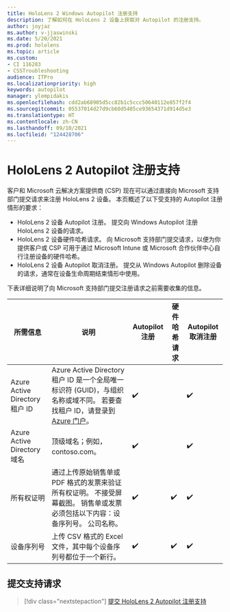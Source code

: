 ```yaml
---
title: HoloLens 2 Windows Autopilot 注册支持
description: 了解如何在 HoloLens 2 设备上获取对 Autopilot 的注册支持。
author: joyjaz
ms.author: v-jjaswinski
ms.date: 5/20/2021
ms.prod: hololens
ms.topic: article
ms.custom:
- CI 116283
- CSSTroubleshooting
audience: ITPro
ms.localizationpriority: high
keywords: autopilot
manager: ylempidakis
ms.openlocfilehash: cdd2ab68905d5cc82b1c5ccc50640112e857f2f4
ms.sourcegitcommit: 05537014d27d9cb60d5485ce93654371d914d5e3
ms.translationtype: HT
ms.contentlocale: zh-CN
ms.lasthandoff: 09/10/2021
ms.locfileid: "124428706"
---
```

# <a name="hololens-2-registration-support-for-autopilot"></a>HoloLens 2 Autopilot 注册支持

客户和 Microsoft 云解决方案提供商 (CSP) 现在可以通过直接向 Microsoft 支持部门提交请求来注册 HoloLens 2 设备。 本页概述了以下受支持的 Autopilot 注册情形的要求：

- HoloLens 2 设备 Autopilot 注册。 提交向 Windows Autopilot 注册 HoloLens 2 设备的请求。
- HoloLens 2 设备硬件哈希请求。 向 Microsoft 支持部门提交请求，以便为你提供客户或 CSP 可用于通过 Microsoft Intune 或 Microsoft 合作伙伴中心自行注册设备的硬件哈希。
- HoloLens 2 设备 Autopilot 取消注册。 提交从 Windows Autopilot 删除设备的请求，通常在设备生命周期结束情形中使用。

下表详细说明了向 Microsoft 支持部门提交注册请求之前需要收集的信息。

| 所需信息 | 说明 | Autopilot 注册  | 硬件哈希请求 | Autopilot 取消注册 |
------------|-------------------------------|--------------------------------------------------|------------------------------|--------------------------------|
|  Azure Active Directory 租户 ID    |    Azure Active Directory 租户 ID 是一个全局唯一标识符 (GUID)，与组织名称或域不同。    若要查找租户 ID，请登录到 [Azure 门户](https://portal.azure.com/#blade/Microsoft_AAD_IAM/ActiveDirectoryMenuBlade/Properties)。    |     ✔️                         |                              |                         ✔️                        |
|  Azure Active Directory 域名    |   顶级域名；例如，contoso.com。    |     ✔️                         |                              |                         ✔️                        |
|  所有权证明    |   通过上传原始销售单或 PDF 格式的发票来验证所有权证明。 不接受屏幕截图。 销售单或发票必须包括以下内容：设备序列号。 公司名称。     |     ✔️                         |              ✔️                |                         ✔️                        |
|  设备序列号    |   上传 CSV 格式的 Excel 文件，其中每个设备序列号都位于一个新行。     |     ✔️                         |              ✔️                |                         ✔️                        |

## <a name="submit-support-requests"></a>提交支持请求

> [!div class="nextstepaction"]
> [提交 HoloLens 2 Autopilot 注册支持](https://prod.support.services.microsoft.com/supportrequestform/0d8bf192-cab7-6d39-143d-5a17840b9f5f)

